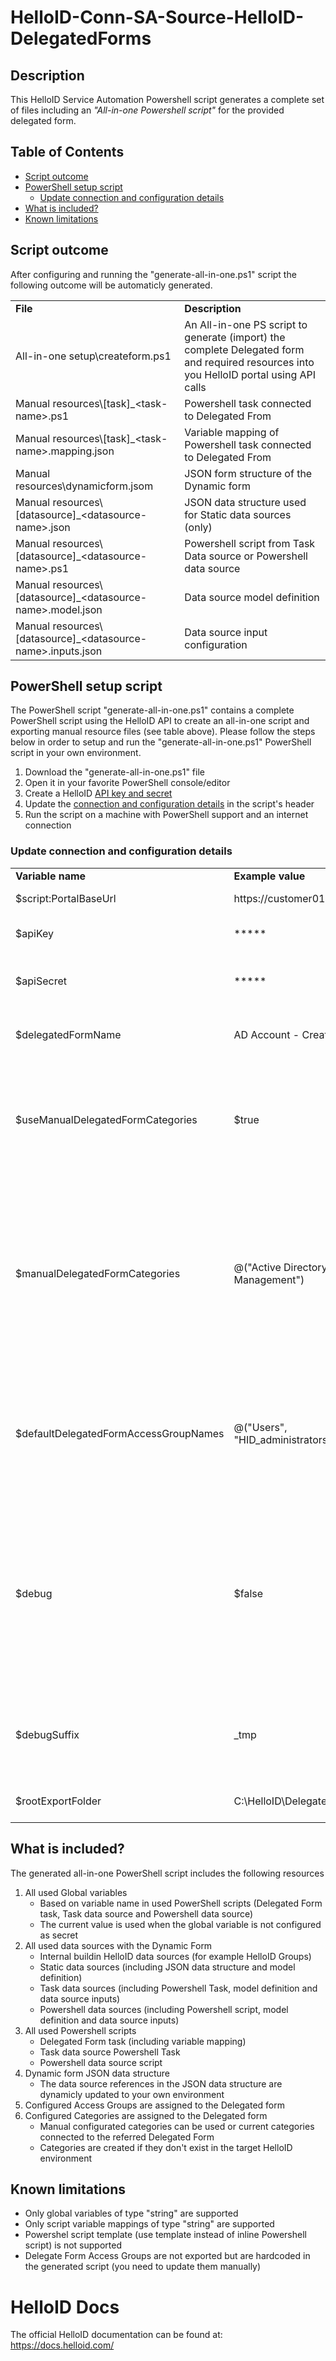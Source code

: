 # HelloID-Conn-SA-Source-HelloID-DelegatedForms
<!-- Description -->
## Description
This HelloID Service Automation Powershell script generates a complete set of files including an _"All-in-one Powershell script"_ for the provided delegated form.
 
<!-- TABLE OF CONTENTS -->
## Table of Contents
* [Script outcome](#script-outcome)
* [PowerShell setup script](#powershell-setup-script)
  * [Update connection and configuration details](#update-connection-and-configuration-details)
* [What is included?](#what-is-included?)
* [Known limitations](#known-limitations)


## Script outcome
After configuring and running the "generate-all-in-one.ps1" script the following outcome will be automaticly generated.
<table>
  <tr><td><strong>File</strong></td><td><strong>Description</strong></td></tr>
  <tr><td>All-in-one setup\createform.ps1</td><td>An All-in-one PS script to generate (import) the complete Delegated form and required resources into you HelloID portal using API calls</td></tr>
  <tr><td>Manual resources\[task]_&lt;task-name&gt;.ps1</td><td>Powershell task connected to Delegated From</td></tr>
  <tr><td>Manual resources\[task]_&lt;task-name&gt;.mapping.json</td><td>Variable mapping of Powershell task connected to Delegated From</td></tr>
  <tr><td>Manual resources\dynamicform.jsom</td><td>JSON form structure of the Dynamic form</td></tr>
  <tr><td>Manual resources\[datasource]_&lt;datasource-name&gt;.json</td><td>JSON data structure used for Static data sources (only)</td></tr>
  <tr><td>Manual resources\[datasource]_&lt;datasource-name&gt;.ps1</td><td>Powershell script from Task Data source or Powershell data source</td></tr>
  <tr><td>Manual resources\[datasource]_&lt;datasource-name&gt;.model.json</td><td>Data source model definition</td></tr>
  <tr><td>Manual resources\[datasource]_&lt;datasource-name&gt;.inputs.json</td><td>Data source input configuration</td></tr>
</table>


## PowerShell setup script
The PowerShell script "generate-all-in-one.ps1" contains a complete PowerShell script using the HelloID API to create an all-in-one script and exporting manual resource files (see table above). Please follow the steps below in order to setup and run the "generate-all-in-one.ps1" PowerShell script in your own environment.
1. Download the "generate-all-in-one.ps1" file
2. Open it in your favorite PowerShell console/editor
3. Create a HelloID [API key and secret](https://docs.helloid.com/hc/en-us/articles/360002008873-API-Keys-Overview)
4. Update the [connection and configuration details](#update-connection-and-configuration-details) in the script's header
5. Run the script on a machine with PowerShell support and an internet connection

### Update connection and configuration details
<table>
  <tr><td><strong>Variable name</strong></td><td><strong>Example value</strong></td><td><strong>Description</strong></td></tr>
  <tr><td>$script:PortalBaseUrl</td><td>https://customer01.helloid.com</td><td>Your HelloID portal's URL</td></tr>
  <tr><td>$apiKey</td><td>*****</td><td>API Key value of your own environment</td></tr>
  <tr><td>$apiSecret</td><td>*****</td><td>API secret value of your own environment</td></tr>
  <tr><td>$delegatedFormName</td><td>AD Account - Create</td><td>Name of the Delegated Form you want to export</td></tr>
  <tr><td>$useManualDelegatedFormCategories</td><td>$true</td><td>$true means use manual categories listed below. $false means receive current categories from DelegatedForm</td></tr>
  <tr><td>$manualDelegatedFormCategories</td><td>@("Active Directory", "User Management")</td><td>Array of Delegated Form categories to be connected to the newly generated Delegated Form. Only unique names are supported. Categories will be created if they don't exists</td></tr>
  <tr><td>$defaultDelegatedFormAccessGroupNames</td><td>@("Users", "HID_administrators")</td><td>Array of HelloID Group names to be connected as AccessGroups. Only unique names are supported. Group names have to exist.</td></tr>
  <tr><td>$debug</td><td>$false</td><td>Boolean value indicating debug mode. In Debug mode the HelloID resource names will get an suffix in order to "duplicate" the Delegated Form in the same environment (for testing)</td></tr>
  <tr><td>$debugSuffix</td><td>_tmp</td><td>Value of the name suffix that will be used for all HelloID resources in debug modus.</td></tr>
  <tr><td>$rootExportFolder</td><td>C:\HelloID\Delegated Forms</td><td>Local folder path for exporting files</td></tr>

</table>

 
## What is included?
The generated all-in-one PowerShell script includes the following resources
1. All used Global variables
   * Based on variable name in used PowerShell scripts (Delegated Form task, Task data source and Powershell data source)
   * The current value is used when the global variable is not configured as secret
2. All used data sources with the Dynamic Form
   * Internal buildin HelloID data sources (for example HelloID Groups)
   * Static data sources (including JSON data structure and model definition)
   * Task data sources (including Powershell Task, model definition and data source inputs)
   * Powershell data sources (including Powershell script, model definition and data source inputs)
3. All used Powershell scripts
   * Delegated Form task (including variable mapping)
   * Task data source Powershell Task
   * Powershell data source script
4. Dynamic form JSON data structure
   * The data source references in the JSON data structure are dynamicly updated to your own environment
5. Configured Access Groups are assigned to the Delegated form
6. Configured Categories are assigned to the Delegated form
   * Manual configurated categories can be used or current categories connected to the referred Delegated Form
   * Categories are created if they don't exist in the target HelloID environment


## Known limitations
 * Only global variables of type "string" are supported
 * Only script variable mappings of type "string" are supported
 * Powershel script template (use template instead of inline Powershell script) is not supported
 * Delegate Form Access Groups are not exported but are hardcoded in the generated script (you need to update them manually)

# HelloID Docs
The official HelloID documentation can be found at: https://docs.helloid.com/
